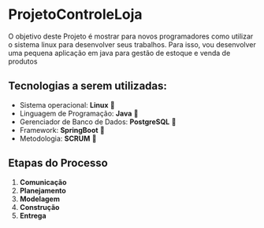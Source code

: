 <h1> ProjetoControleLoja </h1>
<p> O objetivo deste Projeto é mostrar para novos programadores como utilizar o sistema linux para desenvolver seus trabalhos. Para isso, vou desenvolver uma pequena aplicação em java para gestão de estoque e venda de produtos</p>

<h2> Tecnologias a serem utilizadas: </h2>
<ul>
  <li>Sistema operacional: <b>Linux</b> &#128039</li>
  <li>Linguagem de Programação: <b>Java</b> &#127861</li>
  <li>Gerenciador de Banco de Dados: <b>PostgreSQL</b> &#128024</li>
  <li>Framework: <b>SpringBoot</b> &#127811</li>
  <li>Metodologia: <b>SCRUM</b> &#128295</li>
</ul>

<h2>Etapas do Processo</h2>
<ol>
  <li><b>Comunicação</b></li>
  <li><b>Planejamento</b></li>
  <li><b>Modelagem</b></li>
  <li><b>Construção</b></li>
  <li><b>Entrega</b></li>
</ol
